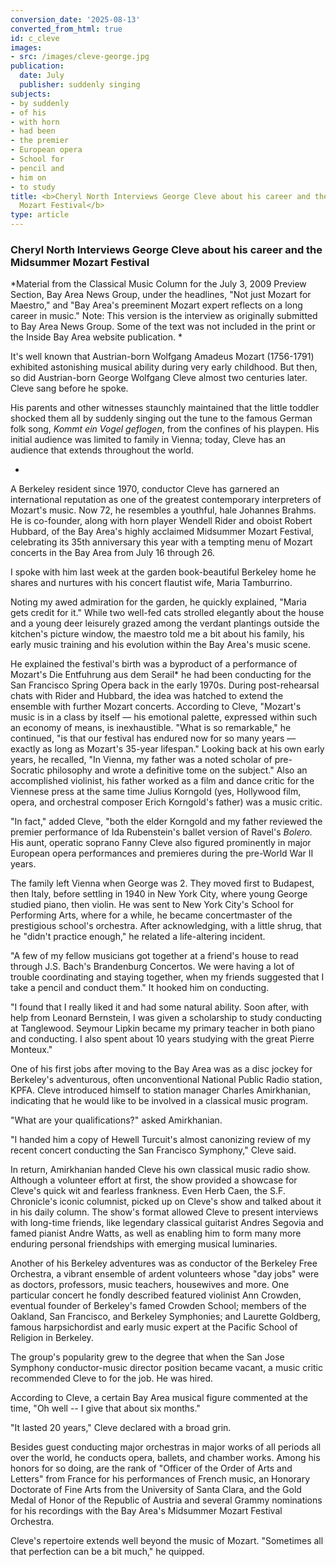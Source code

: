 ```yaml
---
conversion_date: '2025-08-13'
converted_from_html: true
id: c_cleve
images:
- src: /images/cleve-george.jpg
publication:
  date: July
  publisher: suddenly singing
subjects:
- by suddenly
- of his
- with horn
- had been
- the premier
- European opera
- School for
- pencil and
- him on
- to study
title: <b>Cheryl North Interviews George Cleve about his career and the Midsummer
  Mozart Festival</b>
type: article
---
```


### **Cheryl North Interviews George Cleve about his career and the Midsummer Mozart Festival**

*Material from the Classical Music Column for the July 3, 2009 Preview Section, Bay Area News Group, under the headlines, "Not just Mozart for Maestro," and "Bay Area's preeminent Mozart expert reflects on a long career in music." Note: This version is the interview as originally submitted to Bay Area News Group. Some of the text was not included in the print or the Inside Bay Area website publication. *

It's well known that Austrian-born Wolfgang Amadeus Mozart (1756-1791) exhibited astonishing musical ability during very early childhood. But then, so did Austrian-born George Wolfgang Cleve almost two centuries later. Cleve sang before he spoke.

His parents and other witnesses staunchly maintained that the little toddler shocked them all by suddenly singing out the tune to the famous German folk song, *Kommt ein Vogel geflogen*, from the confines of his playpen. His initial audience was limited to family in Vienna; today, Cleve has an audience that extends throughout the world.

*

A Berkeley resident since 1970, conductor Cleve has garnered an international reputation as one of the greatest contemporary interpreters of Mozart's music. Now 72, he resembles a youthful, hale Johannes Brahms. He is co-founder, along with horn player Wendell Rider and oboist Robert Hubbard, of the Bay Area's highly acclaimed Midsummer Mozart Festival, celebrating its 35th anniversary this year with a tempting menu of Mozart concerts in the Bay Area from July 16 through 26.

I spoke with him last week at the garden book-beautiful Berkeley home he shares and nurtures with his concert flautist wife, Maria Tamburrino.

Noting my awed admiration for the garden, he quickly explained, "Maria gets credit for it." While two well-fed cats strolled elegantly about the house and a young deer leisurely grazed among the verdant plantings outside the kitchen's picture window, the maestro told me a bit about his family, his early music training and his evolution within the Bay Area's music scene.

He explained the festival's birth was a byproduct of a performance of Mozart's Die Entfuhrung aus dem Serail* he had been conducting for the San Francisco Spring Opera back in the early 1970s. During post-rehearsal chats with Rider and Hubbard, the idea was hatched to extend the ensemble with further Mozart concerts. According to Cleve, "Mozart's music is in a class by itself — his emotional palette, expressed within such an economy of means, is inexhaustible. "What is so remarkable," he continued, "is that our festival has endured now for so many years — exactly as long as Mozart's 35-year lifespan." Looking back at his own early years, he recalled, "In Vienna, my father was a noted scholar of pre-Socratic philosophy and wrote a definitive tome on the subject." Also an accomplished violinist, his father worked as a film and dance critic for the Viennese press at the same time Julius Korngold (yes, Hollywood film, opera, and orchestral composer Erich Korngold's father) was a music critic.

"In fact," added Cleve, "both the elder Korngold and my father reviewed the premier performance of Ida Rubenstein's ballet version of Ravel's *Bolero.* His aunt, operatic soprano Fanny Cleve also figured prominently in major European opera performances and premieres during the pre-World War II years.

The family left Vienna when George was 2. They moved first to Budapest, then Italy, before settling in 1940 in New York City, where young George studied piano, then violin. He was sent to New York City's School for Performing Arts, where for a while, he became concertmaster of the prestigious school's orchestra. After acknowledging, with a little shrug, that he "didn't practice enough," he related a life-altering incident.

"A few of my fellow musicians got together at a friend's house to read through J.S. Bach's Brandenburg Concertos. We were having a lot of trouble coordinating and staying together, when my friends suggested that I take a pencil and conduct them." It hooked him on conducting.

"I found that I really liked it and had some natural ability. Soon after, with help from Leonard Bernstein, I was given a scholarship to study conducting at Tanglewood. Seymour Lipkin became my primary teacher in both piano and conducting. I also spent about 10 years studying with the great Pierre Monteux."

One of his first jobs after moving to the Bay Area was as a disc jockey for Berkeley's adventurous, often unconventional National Public Radio station, KPFA. Cleve introduced himself to station manager Charles Amirkhanian, indicating that he would like to be involved in a classical music program.

"What are your qualifications?" asked Amirkhanian.

"I handed him a copy of Hewell Turcuit's almost canonizing review of my recent concert conducting the San Francisco Symphony," Cleve said.

In return, Amirkhanian handed Cleve his own classical music radio show. Although a volunteer effort at first, the show provided a showcase for Cleve's quick wit and fearless frankness. Even Herb Caen, the S.F. Chronicle's iconic columnist, picked up on Cleve's show and talked about it in his daily column. The show's format allowed Cleve to present interviews with long-time friends, like legendary classical guitarist Andres Segovia and famed pianist Andre Watts, as well as enabling him to form many more enduring personal friendships with emerging musical luminaries.

Another of his Berkeley adventures was as conductor of the Berkeley Free Orchestra, a vibrant ensemble of ardent volunteers whose "day jobs" were as doctors, professors, music teachers, housewives and more. One particular concert he fondly described featured violinist Ann Crowden, eventual founder of Berkeley's famed Crowden School; members of the Oakland, San Francisco, and Berkeley Symphonies; and Laurette Goldberg, famous harpsichordist and early music expert at the Pacific School of Religion in Berkeley.

The group's popularity grew to the degree that when the San Jose Symphony conductor-music director position became vacant, a music critic recommended Cleve to for the job. He was hired.

According to Cleve, a certain Bay Area musical figure commented at the time, "Oh well -- I give that about six months."

"It lasted 20 years," Cleve declared with a broad grin.

Besides guest conducting major orchestras in major works of all periods all over the world, he conducts opera, ballets, and chamber works. Among his honors for so doing, are the rank of "Officer of the Order of Arts and Letters" from France for his performances of French music, an Honorary Doctorate of Fine Arts from the University of Santa Clara, and the Gold Medal of Honor of the Republic of Austria and several Grammy nominations for his recordings with the Bay Area's Midsummer Mozart Festival Orchestra.

Cleve's repertoire extends well beyond the music of Mozart. "Sometimes all that perfection can be a bit much," he quipped.